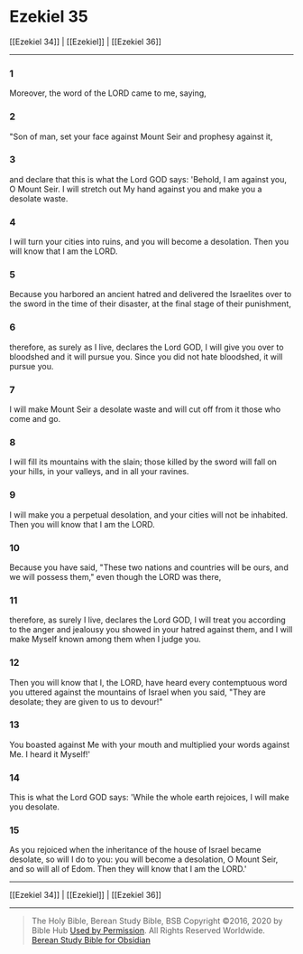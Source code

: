 # Ezekiel 35

[[Ezekiel 34]] | [[Ezekiel]] | [[Ezekiel 36]]

---

### 1
Moreover, the word of the LORD came to me, saying,

### 2
"Son of man, set your face against Mount Seir and prophesy against it,

### 3
and declare that this is what the Lord GOD says: 'Behold, I am against you, O Mount Seir. I will stretch out My hand against you and make you a desolate waste.

### 4
I will turn your cities into ruins, and you will become a desolation. Then you will know that I am the LORD.

### 5
Because you harbored an ancient hatred and delivered the Israelites over to the sword in the time of their disaster, at the final stage of their punishment,

### 6
therefore, as surely as I live, declares the Lord GOD, I will give you over to bloodshed and it will pursue you. Since you did not hate bloodshed, it will pursue you.

### 7
I will make Mount Seir a desolate waste and will cut off from it those who come and go.

### 8
I will fill its mountains with the slain; those killed by the sword will fall on your hills, in your valleys, and in all your ravines.

### 9
I will make you a perpetual desolation, and your cities will not be inhabited. Then you will know that I am the LORD.

### 10
Because you have said, "These two nations and countries will be ours, and we will possess them," even though the LORD was there,

### 11
therefore, as surely I live, declares the Lord GOD, I will treat you according to the anger and jealousy you showed in your hatred against them, and I will make Myself known among them when I judge you.

### 12
Then you will know that I, the LORD, have heard every contemptuous word you uttered against the mountains of Israel when you said, "They are desolate; they are given to us to devour!"

### 13
You boasted against Me with your mouth and multiplied your words against Me. I heard it Myself!'

### 14
This is what the Lord GOD says: 'While the whole earth rejoices, I will make you desolate.

### 15
As you rejoiced when the inheritance of the house of Israel became desolate, so will I do to you: you will become a desolation, O Mount Seir, and so will all of Edom. Then they will know that I am the LORD.'

---

[[Ezekiel 34]] | [[Ezekiel]] | [[Ezekiel 36]]

---

> The Holy Bible, Berean Study Bible, BSB
> Copyright &copy;2016, 2020 by Bible Hub
> [Used by Permission](https://berean.bible/terms.htm). All Rights Reserved Worldwide.
> [Berean Study Bible for Obsidian](https://github.com/gapmiss/berean-study-bible-for-obsidian)


